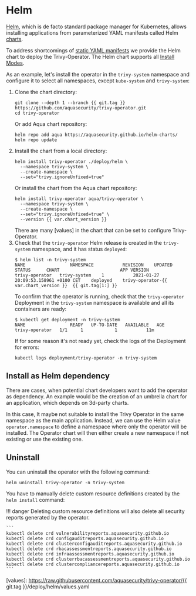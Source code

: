 # Helm

[Helm], which is de facto standard package manager for Kubernetes, allows installing applications from parameterized
YAML manifests called Helm [charts].

To address shortcomings of [static YAML manifests](./kubectl.md) we provide the Helm chart to deploy the Trivy-Operator.
The Helm chart supports all [Install Modes](./configuration.md#install-modes).

As an example, let's install the operator in the `trivy-system` namespace and configure it to select all namespaces,
except `kube-system` and `trivy-system`:

1. Clone the chart directory:
   ```
   git clone --depth 1 --branch {{ git.tag }} https://github.com/aquasecurity/trivy-operator.git
   cd trivy-operator
   ```
   Or add Aqua chart repository:
   ```
   helm repo add aqua https://aquasecurity.github.io/helm-charts/
   helm repo update
   ```
2. Install the chart from a local directory:
   ```
   helm install trivy-operator ./deploy/helm \
     --namespace trivy-system \
     --create-namespace \
     --set="trivy.ignoreUnfixed=true"
   ```
   Or install the chart from the Aqua chart repository:
   ```
   helm install trivy-operator aqua/trivy-operator \
     --namespace trivy-system \
     --create-namespace \
     --set="trivy.ignoreUnfixed=true" \
     --version {{ var.chart_version }}
   ```
   There are many [values] in the chart that can be set to configure Trivy-Operator.
3. Check that the `trivy-operator` Helm release is created in the `trivy-system` namespace, and it has status
   `deployed`:
   ```console
   $ helm list -n trivy-system
   NAME              	NAMESPACE         	REVISION	UPDATED                             	STATUS  	CHART                   	APP VERSION
   trivy-operator	trivy-system	1       	2021-01-27 20:09:53.158961 +0100 CET	deployed	trivy-operator-{{ var.chart_version }}	{{ git.tag[1:] }}
   ```
   To confirm that the operator is running, check that the `trivy-operator` Deployment in the `trivy-system`
   namespace is available and all its containers are ready:
   ```console
   $ kubectl get deployment -n trivy-system
   NAME                 READY   UP-TO-DATE   AVAILABLE   AGE
   trivy-operator   1/1     1            1           11m
   ```
   If for some reason it's not ready yet, check the logs of the Deployment for errors:
   ```
   kubectl logs deployment/trivy-operator -n trivy-system
   ```

## Install as Helm dependency

There are cases, when potential chart developers want to add the operator as dependency. An example would be the creation of an umbrella chart for an application, which depends on 3d-party charts.

In this case, It maybe not suitable to install the Trivy Operator in the same namespace as the main application. Instead, we can use the Helm value `operator.namespace` to define a namespace where only the operator will be installed. The Operator chart will then either create a new namespace if not existing or use the existing one.

## Uninstall

You can uninstall the operator with the following command:

```
helm uninstall trivy-operator -n trivy-system
```

You have to manually delete custom resource definitions created by the `helm install` command:

!!! danger
    Deleting custom resource definitions will also delete all security reports generated by the operator.

    ```
    kubectl delete crd vulnerabilityreports.aquasecurity.github.io
    kubectl delete crd configauditreports.aquasecurity.github.io
    kubectl delete crd clusterconfigauditreports.aquasecurity.github.io
    kubectl delete crd rbacassessmentreports.aquasecurity.github.io
    kubectl delete crd infraassessmentreports.aquasecurity.github.io
    kubectl delete crd clusterrbacassessmentreports.aquasecurity.github.io
    kubectl delete crd clustercompliancereports.aquasecurity.github.io
    ```

[Helm]: https://helm.sh/
[charts]: https://helm.sh/docs/topics/charts/
[values]: https://raw.githubusercontent.com/aquasecurity/trivy-operator/{{ git.tag }}/deploy/helm/values.yaml
